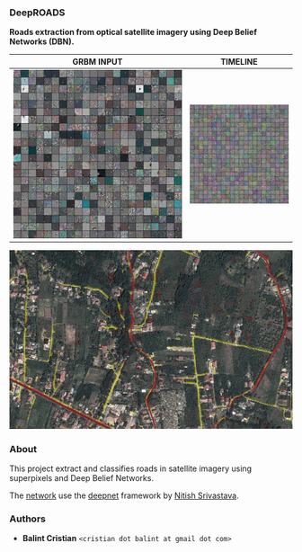 ### DeepROADS

**Roads extraction from optical satellite imagery using Deep Belief Networks (DBN).**

|          GRBM INPUT          |              TIMELINE                 |
| ---------------------------- | ------------------------------------- |
|![GRBM](train/dnn-weights.png)|![TIME](train/dnn-weights-timeline.gif)|

![VIEW](infer/deeproads-infer-sample.png)

### About

This project extract and classifies roads in satellite imagery using superpixels and Deep Belief Networks.

The [network](/model) use the [deepnet](https://github.com/nitishsrivastava/deepnet) framework by [Nitish Srivastava](https://github.com/nitishsrivastava).

### Authors

 * **Balint Cristian** ```<cristian dot balint at gmail dot com>```

